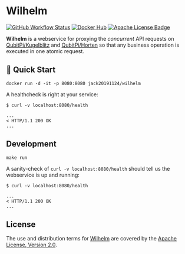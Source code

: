 Wilhelm
=======

[![GitHub Workflow Status]][GitHub Workflow URL]
[![Docker Hub][Docker Pulls Badge]][Docker Hub URL]
[![Apache License Badge]][Apache License, Version 2.0]

__Wilhelm__ is a webservice for proxying the _concurrent_ API requests on
[QubitPi/Kugelblitz](https://kugelblitz.qubitpi.org/) and [QubitPi/Horten](https://horten.qubitpi.org/) so that any
business operation is executed in one atomic request.

🚀 Quick Start
--------------

```console
docker run -d -it -p 8080:8080 jack20191124/wilhelm
```

A healthcheck is right at your service:

```console
$ curl -v localhost:8080/health

...
< HTTP/1.1 200 OK
...
```

Development
-----------

```console
make run
```

A sanity-check of `curl -v localhost:8080/health` should tell us the webservice is up and running:

```console
$ curl -v localhost:8080/health

...
< HTTP/1.1 200 OK
...
```

License
-------

The use and distribution terms for [Wilhelm]() are covered by the [Apache License, Version 2.0].

[Apache License Badge]: https://img.shields.io/badge/Apache%202.0-FE5D26.svg?style=for-the-badge&logo=Apache&logoColor=white
[Apache License, Version 2.0]: https://www.apache.org/licenses/LICENSE-2.0

[Docker Pulls Badge]: https://img.shields.io/docker/pulls/jack20191124/wilhelm?style=for-the-badge&logo=docker&logoColor=white&labelColor=5BBCFF&color=7EA1FF
[Docker Hub URL]: https://hub.docker.com/r/jack20191124/wilhelm

[GitHub Workflow Status]: https://img.shields.io/github/actions/workflow/status/QubitPi/Wilhelm/ci-cd.yaml?branch=master&logo=github&style=for-the-badge&label=CI/CD&labelColor=2088FF
[GitHub Workflow URL]: https://github.com/QubitPi/Wilhelm/actions/workflows/ci-cd.yaml

